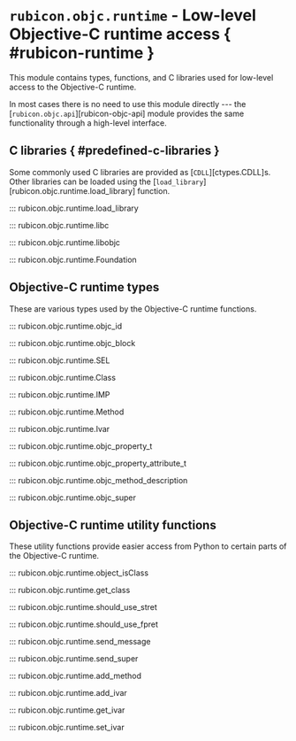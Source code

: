 # `rubicon.objc.runtime` - Low-level Objective-C runtime access { #rubicon-runtime }

This module contains types, functions, and C libraries used for low-level access to the Objective-C runtime.

In most cases there is no need to use this module directly --- the [`rubicon.objc.api`][rubicon-objc-api] module provides the same functionality through a high-level interface.

## C libraries { #predefined-c-libraries }

Some commonly used C libraries are provided as [`CDLL`][ctypes.CDLL]s. Other libraries can be loaded using the [`load_library`][rubicon.objc.runtime.load_library] function.

::: rubicon.objc.runtime.load_library

::: rubicon.objc.runtime.libc

::: rubicon.objc.runtime.libobjc

::: rubicon.objc.runtime.Foundation

## Objective-C runtime types

These are various types used by the Objective-C runtime functions.

::: rubicon.objc.runtime.objc_id

::: rubicon.objc.runtime.objc_block

::: rubicon.objc.runtime.SEL

::: rubicon.objc.runtime.Class

::: rubicon.objc.runtime.IMP

::: rubicon.objc.runtime.Method

::: rubicon.objc.runtime.Ivar

::: rubicon.objc.runtime.objc_property_t

::: rubicon.objc.runtime.objc_property_attribute_t

::: rubicon.objc.runtime.objc_method_description

::: rubicon.objc.runtime.objc_super

## Objective-C runtime utility functions

These utility functions provide easier access from Python to certain parts of the Objective-C runtime.

::: rubicon.objc.runtime.object_isClass

::: rubicon.objc.runtime.get_class

::: rubicon.objc.runtime.should_use_stret

::: rubicon.objc.runtime.should_use_fpret

::: rubicon.objc.runtime.send_message

::: rubicon.objc.runtime.send_super

::: rubicon.objc.runtime.add_method

::: rubicon.objc.runtime.add_ivar

::: rubicon.objc.runtime.get_ivar

::: rubicon.objc.runtime.set_ivar
